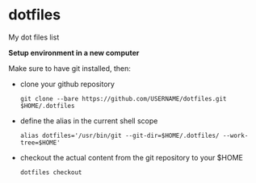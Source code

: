 # dotfiles
My dot files list

**Setup environment in a new computer**

Make sure to have git installed, then:

- clone your github repository
  ```
  git clone --bare https://github.com/USERNAME/dotfiles.git $HOME/.dotfiles
  ```
- define the alias in the current shell scope
  ```
  alias dotfiles='/usr/bin/git --git-dir=$HOME/.dotfiles/ --work-tree=$HOME'
  ```
- checkout the actual content from the git repository to your $HOME
  ```
  dotfiles checkout
  ```
